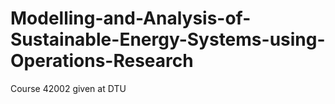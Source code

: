 # Modelling-and-Analysis-of-Sustainable-Energy-Systems-using-Operations-Research
Course 42002 given at DTU
